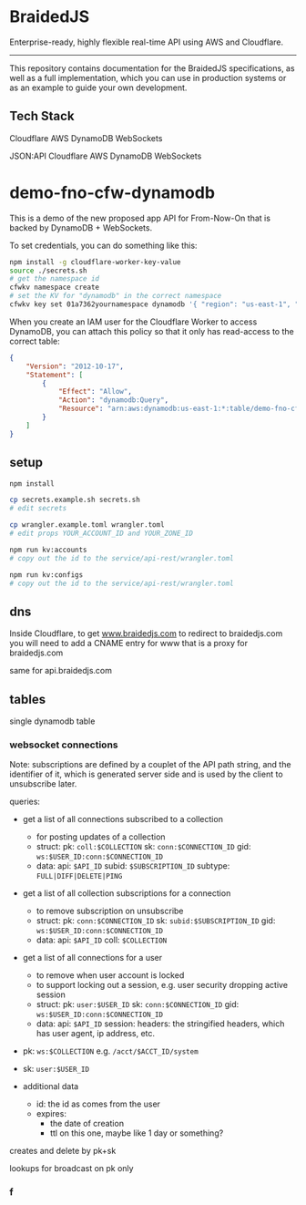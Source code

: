 # BraidedJS

Enterprise-ready, highly flexible real-time API using AWS and Cloudflare.

---

This repository contains documentation for the BraidedJS specifications, as well as a full implementation, which you can use in production systems or as an example to guide your own development.

## Tech Stack



Cloudflare
AWS
DynamoDB
WebSockets



JSON:API
Cloudflare
AWS
DynamoDB
WebSockets

# demo-fno-cfw-dynamodb

This is a demo of the new proposed app API for From-Now-On that is backed by DynamoDB + WebSockets.

To set credentials, you can do something like this:

```bash
npm install -g cloudflare-worker-key-value
source ./secrets.sh
# get the namespace id
cfwkv namespace create
# set the KV for "dynamodb" in the correct namespace
cfwkv key set 01a7362yournamespace dynamodb '{ "region": "us-east-1", "id": "AKi32MYKEYID", "secret": "gKc123MYSECRET", "table": "demo-fno-cfw-dynamodb" }'
```

When you create an IAM user for the Cloudflare Worker to access DynamoDB, you can attach this policy so that it only has read-access to the correct table:

```json
{
    "Version": "2012-10-17",
    "Statement": [
        {
            "Effect": "Allow",
            "Action": "dynamodb:Query",
            "Resource": "arn:aws:dynamodb:us-east-1:*:table/demo-fno-cfw-dynamodb"
        }
    ]
}
```

## setup

```bash
npm install

cp secrets.example.sh secrets.sh
# edit secrets

cp wrangler.example.toml wrangler.toml
# edit props YOUR_ACCOUNT_ID and YOUR_ZONE_ID

npm run kv:accounts
# copy out the id to the service/api-rest/wrangler.toml

npm run kv:configs
# copy out the id to the service/api-rest/wrangler.toml
```

## dns

Inside Cloudflare, to get www.braidedjs.com to redirect to braidedjs.com you will need to add a CNAME entry for www that is a proxy for braidedjs.com

same for api.braidedjs.com

## tables

single dynamodb table

### websocket connections

Note: subscriptions are defined by a couplet of the API path string, and
the identifier of it, which is generated server side and is used by the
client to unsubscribe later.

queries:
- get a list of all connections subscribed to a collection
	- for posting updates of a collection
	- struct:
		pk: `coll:$COLLECTION`
		sk: `conn:$CONNECTION_ID`
		gid: `ws:$USER_ID:conn:$CONNECTION_ID`
	- data:
		api: `$API_ID`
		subid: `$SUBSCRIPTION_ID`
		subtype: `FULL|DIFF|DELETE|PING`
- get a list of all collection subscriptions for a connection
	- to remove subscription on unsubscribe
	- struct:
		pk: `conn:$CONNECTION_ID`
		sk: `subid:$SUBSCRIPTION_ID`
		gid: `ws:$USER_ID:conn:$CONNECTION_ID`
	- data:
		api: `$API_ID`
		coll: `$COLLECTION`
- get a list of all connections for a user
	- to remove when user account is locked
	- to support locking out a session, e.g. user security dropping active session
	- struct:
		pk: `user:$USER_ID`
		sk: `conn:$CONNECTION_ID`
		gid: `ws:$USER_ID:conn:$CONNECTION_ID`
	- data:
		api: `$API_ID`
		session:
			headers: the stringified headers, which has user agent, ip address, etc.



- pk: `ws:$COLLECTION` e.g. `/acct/$ACCT_ID/system`
- sk: `user:$USER_ID`
- additional data
	- id: the id as comes from the user
	- expires:
		- the date of creation
		- ttl on this one, maybe like 1 day or something?

creates and delete by pk+sk

lookups for broadcast on pk only

### f
